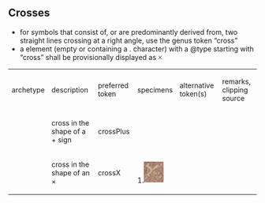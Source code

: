 ## Crosses
- for symbols that consist of, or are predominantly derived from, two straight lines crossing at a right angle, use the genus token “cross”
- a <g> element (empty or containing a . character) with a @type starting with “cross” shall be provisionally displayed as 🞩

<table class="c52"><tbody><tr class="c16"><td class="c23" colspan="1" rowspan="1"><p class="c4"><span class="c1">archetype</span></p></td><td class="c32" colspan="1" rowspan="1"><p class="c4"><span class="c1">description</span></p></td><td class="c34" colspan="1" rowspan="1"><p class="c4"><span class="c1">preferred token</span></p></td><td class="c39" colspan="1" rowspan="1"><p class="c4"><span class="c1">specimens</span></p></td><td class="c39" colspan="1" rowspan="1"><p class="c4"><span class="c1">alternative token(s)</span></p></td><td class="c17" colspan="1" rowspan="1"><p class="c4"><span class="c1">remarks, clipping source</span></p></td></tr><tr class="c5"><td class="c8" colspan="1" rowspan="1"><p class="c4"><span class="c1">&nbsp;</span></p></td><td class="c33" colspan="1" rowspan="1"><p class="c4"><span class="c1">cross in the shape of a + sign</span></p></td><td class="c18" colspan="1" rowspan="1"><p class="c4"><span class="c1">crossPlus</span></p></td><td class="c6" colspan="1" rowspan="1"><p class="c4 c21"><span class="c1"></span></p></td><td class="c6" colspan="1" rowspan="1"><p class="c4"><span class="c1">&nbsp;</span></p></td><td class="c24" colspan="1" rowspan="1"><p class="c4"><span class="c0">&nbsp;</span></p></td></tr><tr class="c5"><td class="c8" colspan="1" rowspan="1"><p class="c4 c21"><span class="c1"></span></p></td><td class="c33" colspan="1" rowspan="1"><p class="c4"><span class="c1">cross in the shape of an &times;</span></p></td><td class="c18" colspan="1" rowspan="1"><p class="c4"><span class="c1">crossX</span></p></td><td class="c6" colspan="1" rowspan="1"><p class="c4"><span class="c3 c25">1.</span><span style="overflow: hidden; display: inline-block; margin: 0.00px 0.00px; border: 0.00px solid #000000; transform: rotate(0.00rad) translateZ(0px); -webkit-transform: rotate(0.00rad) translateZ(0px); width: 40.21px; height: 42.53px;"><img alt="" src="images/image68.png" style="width: 40.21px; height: 42.53px; margin-left: 0.00px; margin-top: 0.00px; transform: rotate(0.00rad) translateZ(0px); -webkit-transform: rotate(0.00rad) translateZ(0px);" title=""></span></p></td><td class="c6" colspan="1" rowspan="1"><p class="c4"><span class="c1">&nbsp;</span></p></td><td class="c24" colspan="1" rowspan="1"><p class="c4"><span class="c0">&nbsp;</span></p></td></tr></tbody></table>

